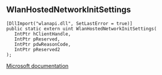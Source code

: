 ## WlanHostedNetworkInitSettings

```
[DllImport("wlanapi.dll", SetLastError = true)]
public static extern uint WlanHostedNetworkInitSettings(
   IntPtr hClientHandle,
   IntPtr pReserved,
   IntPtr pdwReasonCode,
   IntPtr pReserved2
);
```

[Microsoft documentation](https://docs.microsoft.com/en-us/windows/win32/api/wlanapi/nf-wlanapi-wlanhostednetworkinitsettings)
